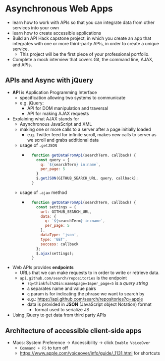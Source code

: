 # Asynchronous Web Apps
- learn how to work with APIs so that you can integrate data from other services into your own
- learn how to create accessible applications
- Build an API Hack capstone project, in which you create an app that integrates with one or more third-party APIs, in order to create a unique service. 
  - This project will be the first piece of your professional portfolio.
- Complete a mock interview that covers Git, the command line, AJAX, and APIs.

## APIs and Async with jQuery
- **API** is Application Programming Interface
  - specification allowing two systems to communicate
  - e.g. jQuery: 
    - API for DOM manipulation and traversal
    - API for making AJAX requests
- Explaining what AJAX stands for
  - Asynchronous JavaScript and XML
  - making one or more calls to a server after a page initially loaded
    - e.g. Twitter feed for infinite scroll, makes new calls to server as we scroll and grabs additional data
  - usage of `.getJSON`
    - ```javascript
        function getDataFromApi(searchTerm, callback) {
          const query = {
            q: `${searchTerm} in:name`,
            per_page: 5
          }
          $.getJSON(GITHUB_SEARCH_URL, query, callback);
        }
      ```
  - usage of `.ajax` method
    - ```javascript
        function getDataFromApi(searchTerm, callback) {
          const settings = {
            url: GITHUB_SEARCH_URL,
            data: {
              q: `${searchTerm} in:name`,
              per_page: 5
            },
            dataType: 'json',
            type: 'GET',
            success: callback
          };
          $.ajax(settings);
        }
      ```
- Web APIs provides **endpoints**
  - URLs that we can make requests to in order to write or retrieve data.
  - `api.github.com/search/repositories` is the endpoint
    - `?q=thinkful%20in:name&page=1&per_page=5` is a *query string*
    - `&` separates name and value pairs
    - `q` param is for indicating the phrase we want to search by
    - e.g.: https://api.github.com/search/repositories?q=apple
    - data is provided in **JSON** (JavaScript object Notation) format
      - format used to serialize JS
- Using jQuery to get data from third party APIs

## Architecture of accessible client-side apps
- Macs: System Preference -> Accessibility -> click `Enable VoiceOver`
  - `Command + F5` to turn off
  - https://www.apple.com/voiceover/info/guide/_1131.html for shortcuts